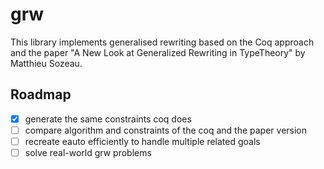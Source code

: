 # grw

This library implements generalised rewriting based on the Coq approach and the paper "A New Look at Generalized Rewriting in TypeTheory" by Matthieu Sozeau.

## Roadmap

- [x] generate the same constraints coq does
- [ ] compare algorithm and constraints of the coq and the paper version
- [ ] recreate eauto efficiently to handle multiple related goals
- [ ] solve real-world grw problems
